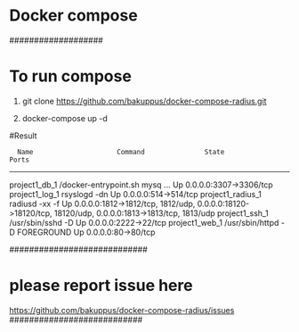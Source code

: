 #  Docker compose #
###################

# To run compose

1. git clone https://github.com/bakuppus/docker-compose-radius.git

2. docker-compose up -d

#Result 

      Name                     Command               State                                                    Ports
--------------------------------------------------------------------------------------------------------------------------------------------------------------------
project1_db_1       /docker-entrypoint.sh mysq ...   Up      0.0.0.0:3307->3306/tcp
project1_log_1      rsyslogd -dn                     Up      0.0.0.0:514->514/tcp
project1_radius_1   radiusd -xx -f                   Up      0.0.0.0:1812->1812/tcp, 1812/udp, 0.0.0.0:18120->18120/tcp, 18120/udp, 0.0.0.0:1813->1813/tcp, 1813/udp
project1_ssh_1      /usr/sbin/sshd -D                Up      0.0.0.0:2222->22/tcp
project1_web_1      /usr/sbin/httpd -D FOREGROUND    Up      0.0.0.0:80->80/tcp



############################  
# please report issue  here
https://github.com/bakuppus/docker-compose-radius/issues
###########################
